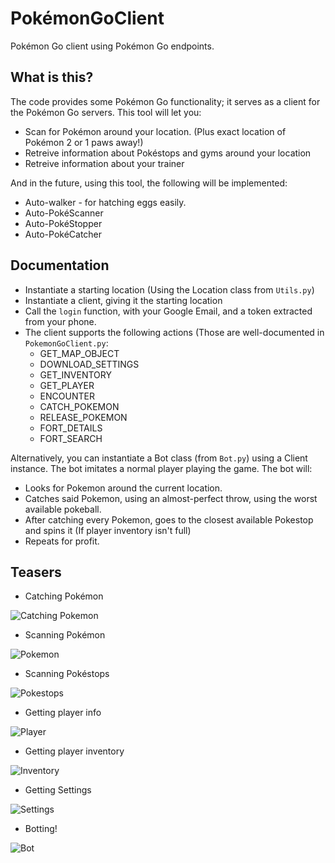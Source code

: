 # PokémonGoClient
Pokémon Go client using Pokémon Go endpoints.

## What is this?
The code provides some Pokémon Go functionality; it serves as a client for the Pokémon Go servers.
This tool will let you:
- Scan for Pokémon around your location. (Plus exact location of Pokémon 2 or 1 paws away!)
- Retreive information about Pokéstops and gyms around your location
- Retreive information about your trainer

And in the future, using this tool, the following will be implemented:
- Auto-walker - for hatching eggs easily.
- Auto-PokéScanner
- Auto-PokéStopper
- Auto-PokéCatcher

## Documentation
- Instantiate a starting location (Using the Location class from `Utils.py`)
- Instantiate a client, giving it the starting location
- Call the `login` function, with your Google Email, and a token extracted from your phone.
- The client supports the following actions (Those are well-documented in `PokemonGoClient.py`:
    * GET_MAP_OBJECT
    * DOWNLOAD_SETTINGS
    * GET_INVENTORY
    * GET_PLAYER
    * ENCOUNTER
    * CATCH_POKEMON
    * RELEASE_POKEMON
    * FORT_DETAILS
    * FORT_SEARCH

Alternatively, you can instantiate a Bot class (from `Bot.py`) using a Client instance.
The bot imitates a normal player playing the game. The bot will:
* Looks for Pokemon around the current location.
* Catches said Pokemon, using an almost-perfect throw, using the worst available pokeball.
* After catching every Pokemon, goes to the closest available Pokestop and spins it (If player inventory isn't full)
* Repeats for profit.


## Teasers

* Catching Pokémon

![Catching Pokemon](http://i.imgur.com/HhKG5N4.png)
* Scanning Pokémon

![Pokemon](http://i.imgur.com/AL6OAFg.png)
* Scanning Pokéstops

![Pokestops](http://i.imgur.com/oOkLBaQ.png)
* Getting player info

![Player](http://i.imgur.com/NVeRqQp.png)
* Getting player inventory

![Inventory](http://i.imgur.com/it5qNym.png)
* Getting Settings

![Settings](http://i.imgur.com/uVDFRv6.png)


* Botting!

![Bot](http://i.imgur.com/udNdwBC.png)
